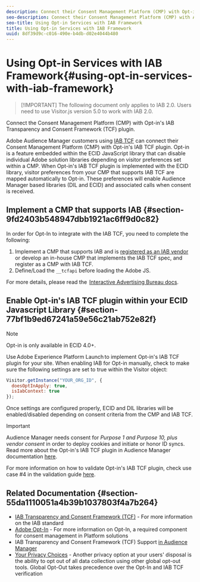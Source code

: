 ```yaml
---
description: Connect their Consent Management Platform (CMP) with Opt-in’s Audience Manager plugin for IAB Transparency and Consent Framework (TCF).
seo-description: Connect their Consent Management Platform (CMP) with Audience Manager plugin for IAB Transparency and Consent Framework (TCF).
seo-title: Using Opt-in Services with IAB Framework
title: Using Opt-in Services with IAB Framework
uuid: 8df39d9c-c016-490e-b4db-d02e4044b480
---
```


# Using Opt-in Services with IAB Framework{#using-opt-in-services-with-iab-framework}

>[!IMPORTANT] The following document only applies to IAB 2.0. Users need to use Visitor.js version 5.0 to work with IAB 2.0.

Connect the Consent Management Platform (CMP) with Opt-in's IAB Transparency and Consent Framework (TCF) plugin.

Adobe Audience Manager customers using [IAB TCF](https://iabtechlab.com/standards/gdpr-transparency-and-consent-framework/) can connect their Consent Management Platform (CMP) with Opt-in's IAB TCF plugin. Opt-in is a feature embedded within the ECID JavaScript library that can disable individual Adobe solution libraries depending on visitor preferences set within a CMP. When Opt-in's IAB TCF plugin is implemented with the ECID library, visitor preferences from your CMP that supports IAB TCF are mapped automatically to Opt-in. These preferences will enable Audience Manager based libraries (DIL and ECID) and associated calls when consent is received.

## Implement a CMP that supports IAB {#section-9fd2403b548947dbb1921ac6ff9d0c82}

In order for Opt-In to integrate with the IAB TCF, you need to complete the following:

1. Implement a CMP that supports IAB and is [registered as an IAB vendor](https://vendorlist.consensu.org/vendorlist.json) or develop an in-house CMP that implements the IAB TCF spec, and register as a CMP with IAB TCF.
1. Define/Load the `__tcfapi` before loading the Adobe JS.

For more details, please read the  [Interactive Advertising Bureau docs](https://github.com/InteractiveAdvertisingBureau/GDPR-Transparency-and-Consent-Framework/blob/master/TCFv2/TCF-Implementation-Guidelines.md).

## Enable Opt-in's IAB TCF plugin within your ECID Javascript Library {#section-77bf1b9ed67241a59e56c21ab752e82f}

>[!NOTE]
>
>Opt-in is only available in ECID 4.0+.

Use Adobe Experience Platform Launch to implement Opt-in's IAB TCF plugin for your site. When enabling IAB for Opt-in manually, check to make sure the following settings are set to true within the Visitor object:

```javascript
Visitor.getInstance("YOUR_ORG_ID", {  
  doesOptInApply: true,
  isIabContext: true
});
```

Once settings are configured properly, ECID and DIL libraries will be enabled/disabled depending on consent criteria from the CMP and IAB TCF.

>[!IMPORTANT]
>
>Audience Manager needs consent for *Purpose 1 and Purpose 10, plus vendor consent* in order to deploy cookies and initiate or honor ID syncs. Read more about the Opt-in's IAB TCF plugin in Audience Manager documentation [here](https://docs.adobe.com/help/en/audience-manager/user-guide/overview/gdpr/aam-iab-plugin.html).

For more information on how to validate Opt-in's IAB TCF plugin, check use case #4 in the validation guide [here](../../implementation-guides/opt-in-service/testing-optin-and-iab-plugin.md#section-ca5c6f92fbdf4fd29b4acb6b644efbd0).

## Related Documentation {#section-55da1110051a4b39b1037803f4a7b264}

* [IAB Transparency and Consent Framework (TCF)](https://iabtechlab.com/standards/gdpr-transparency-and-consent-framework/) - For more information on the IAB standard 
* [Adobe Opt-In](../../implementation-guides/opt-in-service/optin-overview.md#concept-f9b5db0d27a245fbadd3e19162319360) - For more information on Opt-In, a required component for consent management in Platform solutions 
* IAB Transparency and Consent Framework (TCF) Support [in Audience Manager](https://docs.adobe.com/content/help/en/audience-manager/user-guide/overview/data-privacy/consent-management/aam-iab-plugin.html) 
* [Your Privacy Choices](https://www.adobe.com/privacy/opt-out.html#customeruse) - Another privacy option at your users' disposal is the ability to opt out of all data collection using other global opt-out tools. Global Opt-Out takes precedence over the Opt-In and IAB TCF verification